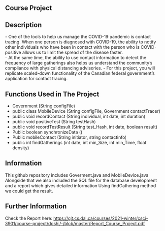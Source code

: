 <h2> Course Project </h2>

## Description
<p>
 - One of the tools to help us manage the COVID-19 pandemic is contact tracing. When one person is diagnosed with COVID-19, the ability to notify other individuals who have been in contact with the person who is COVID-positive allows us to limit the spread of the disease faster.<br>
 - At the same time, the ability to use contact information to detect the frequency of large gatherings also helps us understand the community’s compliance with physical distancing advisories.
 - For this project, you will replicate scaled-down functionality of the Canadian federal government’s application for contact tracing.
</p>

<!--<p> We are using this architecture for the development of the program. </p>-->
<!--![ Canadian COVID-19 tracking application overview](https://i.imgur.com/Jn6HfX0.png)-->

<!--![ : General interaction structure for MobileDevice and Government classes ](https://i.imgur.com/9OOBnkA.png)-->

## Functions Used in The Project
 - Government (String configFile) 
 - public class MobileDevice (String configFile, Government contactTracer) 
 - public void recordContact (String individual, int date, int duration)  
 - public void positiveTest (String testHash)
 - public void recordTestResult (String test_Hash, int date, boolean result)
 - Public boolean synchronizeData () 
 - Public mobileContact (String initiator, string contactinfo) 
 - public int findGatherings (int date, int min_Size, int min_Time, float density) 


## Information
This github repository includes Goverment.java and MobileDevice.java
Alongside that we also included the SQL file for the database development and a report which gives detailed information
Using findGathering method we could get the result. 

## Further Information
Check the Report here: https://git.cs.dal.ca/courses/2021-winter/csci-3901/course-project/doshi/-/blob/master/Report_Course_Project.pdf
